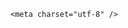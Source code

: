 <!DOCTYPE html>
<html lang="zh-CN">

<head>
    
<title>董明珠与孟羽童同框直播，称其离开时犯了很大错误，怎么理解这句话？孟羽童还会回格力吗？_腾讯新闻</title>
<meta name="keywords" content="孟羽童,董明珠,格力,孟羽,直播,同框">
<meta name="description" content="5月23日晚7点，格力电器董事长董明珠与其前秘书孟羽童现身 “格力明珠精选” 抖音号开启直播。扬子晚报记者在直播间看到，直播开播后短短10分钟内，直播间观看人数便突破2万人。截至当晚 8 点，观看人数已超过 30 万人。图片来源：格力明珠精选自从2023年，孟羽童离开格力电器后，这是董明珠与孟羽童两人首次“同框”。董明...">
<meta name="author" content="腾讯网">
<meta name="copyright" content="Copyright 1998 - 2025 Tencent. All Rights Reserved">
<meta property="og:type" content="news" />

<meta property="og:title" content="董明珠与孟羽童同框直播，称其离开时犯了很大错误，怎么理解这句话？孟羽童还会回格力吗？_腾讯新闻" />
<meta property="og:description" content="5月23日晚7点，格力电器董事长董明珠与其前秘书孟羽童现身 “格力明珠精选” 抖音号开启直播。扬子晚报记者在直播间看到，直播开播后短短10分钟内，直播间观看人数便突破2万人。截至当晚 8 点，观看人数已超过 30 万人。图片来源：格力明珠精选自从2023年，孟羽童离开格力电器后，这是董明珠与孟羽童两人首次“同框”。董明..." />
<meta property="og:url" content="https://news.qq.com/rain/a/20250524Q031XV00" />
<meta property="og:image" content="https://inews.gtimg.com/news_ls/OfXM2ClYsWr-J0AvjWybpMgDRWKnC5P6BCv0F2s5YAcBwAA_640330/0" />
<meta property="article:author" content="" />
<meta property="article:published_time" content="2025-05-24 13:05:08" />
<meta property="category" content="" />

    <meta charset="utf-8" />
<meta http-equiv="X-UA-Compatible" content="IE=Edge" />
<meta name="viewport" content="width=device-width, initial-scale=1, shrink-to-fit=no" />
<link rel="dns-prefetch" href="mat1.gtimg.com">
<link rel="dns-prefetch" href="i.news.qq.com">
<link rel="shortcut icon" href="https://mat1.gtimg.com/qqcdn/qqindex2021/favicon.ico">
<script nomodule="true" src="https://mat1.gtimg.com/qqcdn/qqindex2021/common-static/20240515201444/core3-37-1.min.js"></script>
<script>
  try {
    if (!window.IntersectionObserver) {
      var observerScript = document.createElement('script');
      observerScript.src = "https://mat1.gtimg.com/qqcdn/qqindex2021/common-static/20241024141058/intersection-observer-polyfill.js";
      document.head.appendChild(observerScript);
    }
  } catch (error) {}
</script>

<script>
  try {
    if (!Element.prototype.scrollTo) {
      var scrollScript = document.createElement('script');
      scrollScript.src = "https://mat1.gtimg.com/qqcdn/qqindex2021/common-static/20241025153001/scroll-behavior-polyfill.js";
      document.head.appendChild(scrollScript);
    }
  } catch (error) {}
</script>
<script>
  try {
    if ('scrollRestoration' in window.history) {
      window.history.scrollRestoration = 'manual';
    }
    window.isPcClient = Boolean(window.electron) && (
      window.navigator.userAgent.indexOf('pc-client') > 0 ||
      window.navigator.userAgent.indexOf('TencentNews') > 0
    );
  } catch {}
</script>
<script>
  try {
    if (window.isPcClient) {
      var bodyStyle = document.createElement('style');
      bodyStyle.innerText = 'body{ zoom: 0.95 }';
      document.head.appendChild(bodyStyle);
    }
  } catch {}
</script>
<script>
  window.DATA = {"ret":0,"safe_cntl":{"close_all_emoticon_comment":0,"close_all_favorite":0,"close_all_rel":0,"close_share_pull":0,"close_all_ad":0,"close_global_news_sis":0,"close_relate_thing":0,"emoticon_comment_mode":0,"close_comment_dislike":0},"time":"2025-05-24 10:34:05","already_answer":false,"categoryrray":{"category_id":"23","sub_category_id":"623"},"disableDeclare":1,"is_deleted":0,"relate_extend_infos":{"imgURLSmall":"https://inews.gtimg.com/om_ls/OGDMljeHkXs5Q9god2qT9Ep7BKJhB-xW0oVcxFVguMsW8AA_150120/0","longTitle":"董明珠、孟羽童时隔两年再同框直播，董明珠：孟羽童可能重回格力","title":"董明珠、孟羽童时隔两年再同框直播，董明珠：孟羽童可能重回格力","url":"http://view.inews.qq.com/a/20250524A01MDV00","abstract":"5月23日晚7点，格力电器董事长董明珠与其前秘书孟羽童现身 “格力明珠精选” 抖音号开启直播。扬子晚报记者在直播间看到，直播开播后短短10分钟内，直播间观看人数便突破2万人。截至当晚 8 点，观看人数已超过 30 万人。图片来源：格力明珠精选自从2023年，孟羽童离开格力电器后，这是董明珠与孟羽童两人首次“同框”。董明...","id":"20250524A01MDV00","imgURL":"https://inews.gtimg.com/om_ls/OGDMljeHkXs5Q9god2qT9Ep7BKJhB-xW0oVcxFVguMsW8AA_640330/0"},"shareDesc":"腾讯新闻","id":"20250524Q031XV00","likeInfo":0,"question_id":"","copyright_wording_share":"免责声明","news_app_recommend_status":4,"article_category":"23","content":null,"copyright_share":"本文来自腾讯新闻客户端创作者，不代表腾讯新闻的观点和立场。","enableDiffusion":1,"final_declare":["个人观点，仅供参考"],"isSensitive":0,"questionInfo":{"url":"http://view.inews.qq.com/a/20250524Q031XV00","abstract":"","id":"20250524Q031XV00","longtitle":"董明珠与孟羽童闹掰2年后再度同框直播，孟羽童还会回到格力吗？","question_short_title":"董明珠与孟羽童同框直播，称其离开时犯了很大错误，怎么理解这句话？孟羽童还会回格力吗？","relate_extend_infos":[{"title":"董明珠、孟羽童时隔两年再同框直播，董明珠：孟羽童可能重回格力","url":"https://view.inews.qq.com/a/20250524A01MDV00","abstract":"5月23日晚7点，格力电器董事长董明珠与其前秘书孟羽童现身 “格力明珠精选” 抖音号开启直播。扬子晚报记者在直播间看到，直播开播后短短10分钟内，直播间观看人数便突破2万人。截至当晚 8 点，观看人数已超过 30 万人。图片来源：格力明珠精选自从2023年，孟羽童离开格力电器后，这是董明珠与孟羽童两人首次“同框”。董明...","articletype":"0","id":"20250524A01MDV00","longtitle":"董明珠、孟羽童时隔两年再同框直播，董明珠：孟羽童可能重回格力","picShowType":"90092","thumbnails_qqnews":["https://inews.gtimg.com/om_ls/OGDMljeHkXs5Q9god2qT9Ep7BKJhB-xW0oVcxFVguMsW8AA_294195/0"]}],"thumbnails_qqnews":["https://inews.gtimg.com/om_ls/OGO2UETfFnZ0HshDNS72eZPs92OD-VN0oiQqaw6rRoe9gAA_294195/0"],"title":"董明珠与孟羽童同框直播，称其离开时犯了很大错误，怎么理解这句话？孟羽童还会回格力吗？"},"self_declare":{"declare":"个人观点，仅供参考"},"card":{"vip_icon":"http://inews.gtimg.com/newsapp_ls/0/14876051701/0","cpLevel":2,"msgEntry":1,"uin":"ecbe89d289b6198c7996f16538ebc224f9","update_frequency":"1970-01-01 08:00:00","vip_place":"left","vip_type_new":"30012","suid":"8QMc339d5IQeuTzY5QN3","chlid":"22983986","desc":"腾讯新闻问答课代表，结合当下热点新闻和网友热议，发现好问题，期待好回答。","icon":"https://inews.gtimg.com/om_ls/OPBO91JgEbYG-O62jC2hCRA_yoydsA8oEANb87pxgNxKgAA_200200/0","vip_desc":"腾讯新闻问答课代表官方账号","chlname":"问答课代表","vip_icon_night":"http://inews.gtimg.com/newsapp_ls/0/14876052067/0","liveInfo":{},"vip_type":"30012"},"commentid":"","emojiRelatedSwitch":1,"surl":"https://view.inews.qq.com/a/20250524Q031XV00","url":"https://view.inews.qq.com/a/20250524Q031XV00","attribute":{},"emojiSwitch":1,"extra_property":{"FeedbackDetailDisableInsert":0,"zanSkinType":""},"closeCommentBanner":0,"forbidCommentUpDown":0,"abstract":"","adInfo":{"openAds":1,"openAdsComment":1,"openAdsPhotos":1,"openAdsText":1,"openRelatedNewsAd":1},"channelEntryJumpType":1,"detail_entry":{"is_orignal":1,"orignal_entry":1},"intro":"","news_update_time":1748084468,"title":"董明珠与孟羽童同框直播，称其离开时犯了很大错误，怎么理解这句话？孟羽童还会回格力吗？","FadCid":"","atype":232,"content_words_num":38,"remarks":"","shareImg":"https://inews.gtimg.com/om_ls/OGO2UETfFnZ0HshDNS72eZPs92OD-VN0oiQqaw6rRoe9gAA_870492/0","answer_num":3,"ai_switch":true,"all_long_pic":1,"iNewsRecommendLevel":1,"cms_id":"20250524Q031XV00","articleId":"20250524Q044MA00","article_type":232,"tags":"","desc":"5月23日晚7点，格力电器董事长董明珠与其前秘书孟羽童现身 “格力明珠精选” 抖音号开启直播。扬子晚报记者在直播间看到，直播开播后短短10分钟内，直播间观看人数便突破2万人。截至当晚 8 点，观看人数已超过 30 万人。图片来源：格力明珠精选自从2023年，孟羽童离开格力电器后，这是董明珠与孟羽童两人首次“同框”。董明...","videoArr":[]};
</script>
<script>
  window.channelInfo = {"channelConfig":{"channelNav":[{"_auto_id":"1","active_alien_img":"","alien_img":"","channel_id":"news_news_home","is_local":"0","link":"https://www.qq.com","name_cn":"首页","name_en":"home"},{"_auto_id":"2","active_alien_img":"","alien_img":"","channel_id":"news_news_top","is_local":"0","link":"","name_cn":"要闻","name_en":"news"},{"_auto_id":"4","active_alien_img":"","alien_img":"","channel_id":"news_news_bj","is_local":"1","link":"","name_cn":"北京","name_en":"bj"},{"_auto_id":"5","active_alien_img":"","alien_img":"","channel_id":"news_news_finance","is_local":"0","link":"","name_cn":"财经","name_en":"finance"},{"_auto_id":"6","active_alien_img":"","alien_img":"","channel_id":"news_news_tech","is_local":"0","link":"","name_cn":"科技","name_en":"tech"},{"_auto_id":"7","active_alien_img":"","alien_img":"","channel_id":"tv","is_local":"0","link":"https://v.qq.com/channel/tv/?ptag=qqnews","name_cn":"电视剧","name_en":"tv"},{"_auto_id":"8","active_alien_img":"","alien_img":"","channel_id":"news_news_qa","is_local":"0","link":"","name_cn":"热问","name_en":"qa"},{"_auto_id":"9","active_alien_img":"","alien_img":"","channel_id":"news_news_ent","is_local":"0","link":"","name_cn":"娱乐","name_en":"ent"},{"_auto_id":"10","active_alien_img":"","alien_img":"","channel_id":"variety","is_local":"0","link":"https://v.qq.com/channel/variety/?ptag=qqnews","name_cn":"综艺","name_en":"variety"},{"_auto_id":"11","active_alien_img":"","alien_img":"","channel_id":"news_news_sports","is_local":"0","link":"","name_cn":"体育","name_en":"sports"},{"_auto_id":"13","active_alien_img":"","alien_img":"","channel_id":"news_news_nba","is_local":"0","link":"","name_cn":"NBA","name_en":"nba"},{"_auto_id":"14","active_alien_img":"","alien_img":"","channel_id":"news_news_world","is_local":"0","link":"","name_cn":"国际","name_en":"world"},{"_auto_id":"15","active_alien_img":"","alien_img":"","channel_id":"news_news_mil","is_local":"0","link":"","name_cn":"军事","name_en":"milite"},{"_auto_id":"16","active_alien_img":"","alien_img":"","channel_id":"news_news_auto","is_local":"0","link":"","name_cn":"汽车","name_en":"auto"},{"_auto_id":"17","active_alien_img":"","alien_img":"","channel_id":"news_news_house","is_local":"0","link":"","name_cn":"房产","name_en":"house"},{"_auto_id":"18","active_alien_img":"","alien_img":"","channel_id":"news_news_edu","is_local":"0","link":"","name_cn":"教育","name_en":"edu"},{"_auto_id":"19","active_alien_img":"","alien_img":"","channel_id":"news_news_antip","is_local":"0","link":"","name_cn":"健康","name_en":"health"},{"_auto_id":"20","active_alien_img":"","alien_img":"","channel_id":"news_news_video","is_local":"0","link":"","name_cn":"视频","name_en":"video"},{"_auto_id":"21","active_alien_img":"","alien_img":"","channel_id":"news_news_game","is_local":"0","link":"","name_cn":"游戏","name_en":"games"},{"_auto_id":"22","active_alien_img":"","alien_img":"","channel_id":"news_news_nchupin","is_local":"0","link":"","name_cn":"眼界","name_en":"chupin"},{"_auto_id":"24","active_alien_img":"","alien_img":"","channel_id":"news_news_football","is_local":"0","link":"","name_cn":"足球","name_en":"football"},{"_auto_id":"25","active_alien_img":"","alien_img":"","channel_id":"news_news_kepu","is_local":"0","link":"","name_cn":"科学","name_en":"kepu"},{"_auto_id":"26","active_alien_img":"","alien_img":"","channel_id":"news_news_digi","is_local":"0","link":"","name_cn":"数码","name_en":"digi"},{"_auto_id":"28","active_alien_img":"","alien_img":"","channel_id":"ymzx","is_local":"0","link":"https://gamer.qq.com/v2/cloudgame/game/96897?ichannel=txxwpc0Ftxxwpc1","name_cn":"元梦之星","name_en":"news_news_ymzx"},{"_auto_id":"31","active_alien_img":"","alien_img":"","channel_id":"movie","is_local":"0","link":"https://v.qq.com/channel/movie/?ptag=qqnews","name_cn":"电影","name_en":"movie"},{"_auto_id":"32","active_alien_img":"","alien_img":"","channel_id":"news_news_esport","is_local":"0","link":"","name_cn":"电竞","name_en":"esport"},{"_auto_id":"34","active_alien_img":"","alien_img":"","channel_id":"news_news_history","is_local":"0","link":"","name_cn":"历史","name_en":"history"},{"_auto_id":"35","active_alien_img":"","alien_img":"","channel_id":"news_news_baby","is_local":"0","link":"","name_cn":"育儿","name_en":"baby"},{"_auto_id":"36","active_alien_img":"","alien_img":"","channel_id":"hbjy","is_local":"0","link":"https://gp.qq.com/act/a20250421mnqlx/news.shtml","name_cn":"和平精英","name_en":"news_news_hbjy"},{"_auto_id":"37","active_alien_img":"","alien_img":"","channel_id":"cloud_gamer","is_local":"0","link":"https://gamer.qq.com/?ichannel=txxwpc0Ftxxwpc1","name_cn":"云游戏","name_en":"cloud_gamer"},{"_auto_id":"38","active_alien_img":"","alien_img":"","channel_id":"news_news_lic","is_local":"0","link":"","name_cn":"理财","name_en":"finance_licai"},{"_auto_id":"39","active_alien_img":"","alien_img":"","channel_id":"news_news_istock","is_local":"0","link":"","name_cn":"股票","name_en":"finance_stock"},{"_auto_id":"40","active_alien_img":"","alien_img":"","channel_id":"ren_min_shi_pin","is_local":"0","link":"https://news.qq.com/omn/author/8QMd3Hld74cbujbY?tab=om_video","name_cn":"人民视频","name_en":"ren_min_shi_pin"},{"_auto_id":"41","active_alien_img":"","alien_img":"","channel_id":"news_news_weather","is_local":"0","link":"https://tianqi.qq.com/index.htm","name_cn":"天气","name_en":"weather"}]}};
</script>
<script>
  window.articleConfig = {"rightConfig":[{"_auto_id":"1","category_key":"default","modules":"{\"moduleList\":[{\"title\":\"精选视频\",\"id\":\"video_album\",\"videoType\":\"tag\",\"videoId\":\"aUepxrtchGM=\"},{\"title\":\"下载条\",\"id\":\"download_banner\",\"isSticky\":1},{\"title\":\"热点榜\",\"id\":\"hot_rank_list\",\"isSticky\":1},{\"title\":\"广告推广\",\"id\":\"ssp_ad_module\",\"category\":\"ad_ssp\",\"loid\":\"109\",\"isSticky\":1}]}"}],"tonglanAdConfig":[],"bottomConfig":[],"videoAdConfig":[],"rightGameConfig":[]};
</script>
<script src="https://mat1.gtimg.com/www/js/emonitor/custom_ed041a23.js" charset="utf-8"></script>
<script>
  try {
    window.emonitorIns = emonitor.create({
      name: 'newsqq_quesionArticle',
      atta: {
        name: 'newsqq',
      },
      mode: '007',
    });
  } catch (err) {
    console.warn(err);
  }
</script>
<link href="https://mat1.gtimg.com/qqcdn/qqindex2021/common-static/hel/qqnews-pc-dc_20250515055953/static/css/qa.css" rel="stylesheet">

<script>window.__HEL_PRESET_META__={"qqnews-pc-components":{"app":{"id":1366,"name":"qqnews-pc-components","app_group_name":"qqnews-pc-components","proj_ver":{"map":{},"utime":0},"online_version":"qqnews-pc-components_20250515055747","build_version":"qqnews-pc-components_20250520070753","update_at":"2025-05-20T11:08:42.000Z","desc":"set by [init], from container [formal.pc.dc.tj100994] worker [1]"},"version":{"sub_app_name":"qqnews-pc-components","sub_app_version":"qqnews-pc-components_20250520070753","src_map":{"webDirPath":"https://mat1.gtimg.com/qqcdn/qqindex2021/common-static/hel/qqnews-pc-components_20250520070753","htmlIndexSrc":"https://mat1.gtimg.com/qqcdn/qqindex2021/common-static/hel/qqnews-pc-components_20250520070753/index.html","extractMode":"all","iframeSrc":"","chunkCssSrcList":["https://mat1.gtimg.com/qqcdn/qqindex2021/common-static/hel/qqnews-pc-components_20250520070753/static/css/index.css"],"chunkJsSrcList":["https://mat1.gtimg.com/qqcdn/qqindex2021/common-static/hel/qqnews-pc-components_20250520070753/static/js/index.js"],"staticCssSrcList":[],"staticJsSrcList":["https://mat1.gtimg.com/qqcdn/qqindex2021/static/20231212123233/react.production.min.js","https://mat1.gtimg.com/qqcdn/qqindex2021/static/20231212123233/react-dom.production.min.js","https://mat1.gtimg.com/qqcdn/qqindex2021/common-static/hel/hel-base-v16.js"],"relativeCssSrcList":[],"relativeJsSrcList":[],"privCssSrcList":[],"srvModSrcList":[],"srvModSrcIndex":"","headAssetList":[{"tag":"staticScript","append":false,"attrs":{"src":"https://mat1.gtimg.com/qqcdn/qqindex2021/static/20231212123233/react.production.min.js"}},{"tag":"staticScript","append":false,"attrs":{"src":"https://mat1.gtimg.com/qqcdn/qqindex2021/static/20231212123233/react-dom.production.min.js"}},{"tag":"staticScript","append":false,"attrs":{"src":"https://mat1.gtimg.com/qqcdn/qqindex2021/common-static/hel/hel-base-v16.js"}},{"tag":"script","append":true,"attrs":{"src":"https://mat1.gtimg.com/qqcdn/qqindex2021/common-static/hel/qqnews-pc-components_20250520070753/static/js/index.js","defer":""}},{"tag":"link","append":true,"attrs":{"href":"https://mat1.gtimg.com/qqcdn/qqindex2021/common-static/hel/qqnews-pc-components_20250520070753/static/css/index.css","rel":"stylesheet"}}],"bodyAssetList":[]},"update_at":"2025-05-20T11:08:42.000Z","create_at":"2025-05-20T11:08:42.000Z","_worker_id":"1","_is_backup":true}}}</script>
<script>window.__VIEW_PATH__="question.ejs";</script>
</head>

<body id="dc-question-body">
  <div id="root"></div>
    <iframe style="display: none;" src="https://i.news.qq.com/web_backend/getWebPacUid"></iframe>
<script src="https://mat1.gtimg.com/qqcdn/qqindex2021/common-static/20240805160928/react.production.min.js"></script>
<script src="https://mat1.gtimg.com/qqcdn/qqindex2021/common-static/20240805160928/react-dom.production.min.js"></script>
<script src="https://mat1.gtimg.com/qqcdn/qqindex2021/common-static/20241018171503/universal-report.min.js"></script>
<script defer type="text/javascript" src="https://mat1.gtimg.com/qqcdn/qqindex2021/libs/barrier/aria.js?appid=9327b8b06379d9d1728bbfbe2025ef9c" charset="utf-8"></script>
<script defer src="https://t.captcha.qq.com/TCaptcha.js"></script>
<script>document.cookie="hel_err=;path=/;";</script>
<script src="https://mat1.gtimg.com/qqcdn/qqindex2021/common-static/hel/hel-base-v16.js"></script>
<script src="https://mat1.gtimg.com/qqcdn/qqindex2021/common-static/hel/qqnews-pc-hel-entry_20250117174052/static/js/index.js"></script>
<link rel="preload" href="https://mat1.gtimg.com/qqcdn/qqindex2021/common-static/hel/qqnews-pc-dc_20250515055953/static/js/qa.js" as="script">
<link rel="preload" href="https://mat1.gtimg.com/qqcdn/qqindex2021/common-static/hel/qqnews-pc-components_20250520070753/static/js/index.js" as="script">
<script>window.loadProject("https://mat1.gtimg.com/qqcdn/qqindex2021/common-static/hel/qqnews-pc-dc_20250515055953/static/js/qa.js");</script>
<iframe id="videoFrame" style="display: none;" src="https://video.qq.com/cookie/sync_qqnews.html"></iframe>
</body>

</html>
